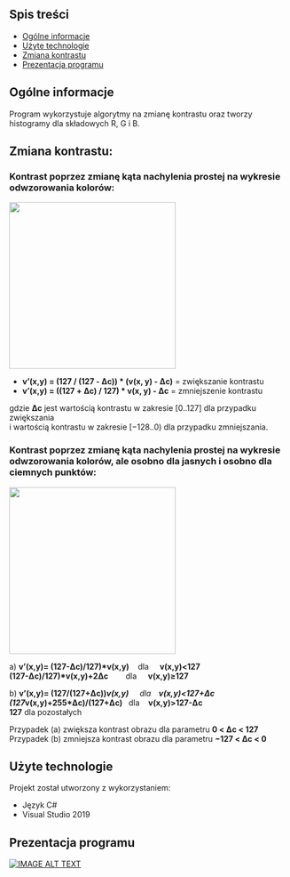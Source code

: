 ## Spis treści
* [Ogólne informacje](#ogólne-informacje)
* [Użyte technologie](#użyte-technologie)
* [Zmiana kontrastu](#zmiana-kontrastu)
* [Prezentacja programu](#prezentacja-programu)

## Ogólne informacje
Program wykorzystuje algorytmy na zmianę kontrastu oraz tworzy histogramy dla składowych R, G i B.
<h2>Zmiana kontrastu:</h2>
<h3>Kontrast  poprzez zmianę kąta nachylenia prostej na wykresie odwzorowania kolorów:</h3>
 <img src="https://i.imgur.com/AHjo8zj.png" width="300" height="300">

*  <b>v’(x,y) = (127 / (127 - Δc)) * (v(x, y) - Δc)</b> = zwiększanie kontrastu 
*  <b>v’(x,y) = ((127 + Δc) / 127) * v(x, y) - Δc</b> = zmniejszenie kontrastu 

gdzie <b>Δc</b> jest wartością kontrastu w zakresie [0..127] dla przypadku zwiększania<br>
 i wartością kontrastu w zakresie [−128..0) dla przypadku zmniejszania.
 
<h3>Kontrast  poprzez zmianę kąta nachylenia prostej na wykresie odwzorowania kolorów, ale osobno dla jasnych i osobno dla ciemnych punktów:</h3>
 <img src="https://i.imgur.com/sMUC5tQ.png" width="300" height="300">

a) 
<b>v’(x,y)= (127-Δc)/127)*v(x,y)</b>  &nbsp;&nbsp;&nbsp;dla  &nbsp;&nbsp;&nbsp;&nbsp;<b>v(x,y)<127 </b><br>
<b>(127-Δc)/127)*v(x,y)+2Δc</b> &nbsp;&nbsp;&nbsp;&nbsp;&nbsp;&nbsp;&nbsp;dla <b>&nbsp;&nbsp;&nbsp;&nbsp;&nbsp;v(x,y)≥127 </b>

b) 
<b>v’(x,y)= (127/(127+Δc))*v(x,y)</b> &nbsp;&nbsp;&nbsp;&nbsp;dla <b>&nbsp;&nbsp;&nbsp;v(x,y)<127+Δc </b><br>
<b>(127*v(x,y)+255*Δc)/(127+Δc) </b>&nbsp;&nbsp;dla &nbsp;&nbsp;&nbsp;<b>v(x,y)>127-Δc </b><br>
<b>127</b> dla pozostałych 

Przypadek (a) zwiększa kontrast obrazu dla parametru <b>0 < Δc < 127 </b><br>
Przypadek (b) zmniejsza kontrast obrazu dla parametru <b>−127 < Δc < 0</b>

	
## Użyte technologie
Projekt został utworzony z wykorzystaniem:
* Język C#
* Visual Studio 2019

## Prezentacja programu
[![IMAGE ALT TEXT](https://img.youtube.com/vi/glZpw8Bujrc/0.jpg)](https://www.youtube.com/watch?v=glZpw8Bujrc "Contrast Histogram")

